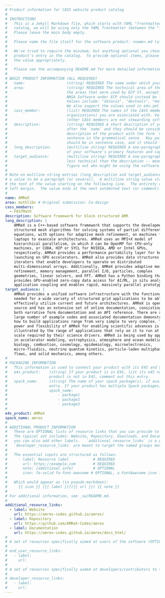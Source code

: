 ```yaml
---
# Product information for CASS website product catalog
#
# INSTRUCTIONS
#   This is a Jekyll Markdown file, which starts with YAML "frontmatter." For the product 
#   catalog, we will be using only the YAML frontmatter (between the "---" seperators).  
#   Please leave the main body empty.  
#
#   Please name the file itself for the software product: <name>.md (all lowercase)
#
#   We've tried to require the minimum, but anything optional you choose to add will enrich your
#   product's entry in the catalog.  To provide optional items, please uncomment the keys and complete
#   the value appropriately.
#
#   Please see the accompanying README.md for more detailed information and guidance.
#
# BASIC PRODUCT INFORMATION (ALL REQUIRED)
#   name:                   (string) REQUIRED The name under which your product should appear in the catalog
#   area:                   (string) REQUIRED The technical area of the product.  For now, we are using
#                           the areas that were used by ECP ST, except that anything that was categorized as
#                           NNSA Software under ECP should instead be listed under the appropriate "real" area:
#                           Values include: "dataviz", "devtools", "mathlibs", "pmr", "sweco".
#                           We also support the values used in e4s.yml files, though we prefer those above. 
#   cass_member:            (list) REQUIRED The names of the CASS member organizations (aka software stewardship
#                           organizations) you are associated with. Values include: "FASTMath", "PEOS", "RAPIDS", "S4PST", "STEP".
#                           (other CASS members are not stewarding software products, as far as we know: COLABS, CORSA, SWAS)
#   description:            (string) REQUIRED A short description of your software.  The `description` is always shown immediately 
#                           after the `name` and they should be considered together as, in effect constructing a sentence-length 
#                           description of the product with the form `name: desciption`.  However it does not need to be a complete 
#                           sentence in the grammatical sense.  Key points: The `description` should *not* repeat the `name`, it 
#                           should be in sentence case, and it should *not* end with a period.
#   long_description:       (multiline string) REQUIRED A one-paragraph description of your software. A brief, moderately technical description 
#                           of your software's primary features and capabilities.
#   target_audience:        (multiline string) REQUIRED A one-paragraph description of who should be interested in your software.  This should be
#                           less technical than the description -- meant to guide someone who's inexpert or just trying to 
#                           figure out who might be using the software.
#
# Note on multline string entries (long_description and target_audience): YAML supports a multiline string entry that allows 
# a value to be a paragraph (or several).  A multiline string value starts with a pipe ("|") following the colon of the key, with
# the text of the value starting on the following line.  The entirety of the value should be indented by 2-4 spaces from the
# left margin.  The value ends at the next outdented text (or comment).
#
name: AMReX
area: mathlibs # Original submission: Co-design
cass_members:
  - FASTMath
description: Software framework for block structured AMR
long_description: |
    AMReX is a C++-based software framework that supports the development of
    structured mesh algorithms for solving systems of partial differential
    equations, with options for adaptive mesh refinement, on machines from
    laptops to exascale architectures. AMReX uses an MPI+X model of
    hierarchical parallelism, in which X can be OpenMP for CPU-only
    machines, or CUDA, HIP or SYCL for NVIDIA, AMD or Intel GPUs,
    respectively. AMReX provides a performance portability layer for kernel
    launching on GPU accelerators. AMReX also provides data structures and
    iterators that enable developers to operate on distributed
    multi-dimensional arrays. Additionally, AMReX provides adaptive mesh
    refinement, memory management, parallel I/O, particles, complex
    geometries, linear solvers, and FFT. AMReX has a Python binding that
    provides GPU-enabled zero-copy data access for AI/ML, in situ analysis,
    application coupling and enables rapid, massively parallel prototyping.
target_audience: |
    AMReX provides a unified software infrastructure with the functionality
    needed for a wide variety of structured grid applications to be able to
    effectively utilize current and future architectures. AMReX is open
    source and has an extensive set of online documentation, consisting of
    both narrative form documentation and an API reference. There are also a
    large number of example codes and associated documentation demonstrating
    how to build applications range from very simple to very complex. The
    power and flexibility of AMReX for enabling scientific advances is best
    illustrated by the range of applications that rely on it to run at the
    scale required by their science drivers. AMReX is being used by applications
    in accelerator modeling, astrophysics, atmosphere and ocean modeling,
    biology, combustion, cosmology, epidemiology, microelectronics,
    micro-fluidics, neutrino quantum kinetics, particle-laden multiphase
    flows, and solid mechanics, among others.
#
# PACKAGING INFORMATION
#   This information is used to connect your product with its E4S and Spack packages, if available.
#   e4s_product:    (string) If your product is in E4S, list its e4S name here (may be different than `name`). If your
#                   product is not in E4S, comment out this entry.
#   spack_name:     (string) The name of your spack package(s), if available.  If you don't have a Spack package, comment out this
#                   entry. If your product has multiple Spack packages, list them using YAML list syntax:
#                   spack_name:
#                       - package1
#                       - package2
#                       - package3
#
e4s_product: AMReX
spack_name: amrex
#
# ADDITIONAL PRODUCT INFORMATION
#   These are OPTIONAL lists of resource links that you can provide to make your catalog entry more useful.
#   The typical set includes: Website, Repository, Downloads, and Documentation, but all of these are optional, and
#   you can also add other labels.   `additional_resource_links` is a general category; `end_user_resource_links` and
#   `developer_resource_links` are meant to target the named groups more specifically.  Use them as you like.
#
#   The essential inputs are structured as follows:
#     - label: Resource label           # REQUIRED
#       url: https://example.com        # REQUIRED
#       note: (additional info)         # OPTIONAL
#       icon: fa-solid fa-font-awesome # OPTIONAL, a FontAwesome icon identifier
#
#   Which would appear as (in pseudo-markdown):
#     {{ icon }} [{{ label }}]({{ url }}) {{ note }}
#
# For additional information, see _sw/README.md.
#
additional_resource_links:
  - label: Website
    url: https://amrex-codes.github.io/amrex/
  - label: Repository
    url: https://github.com/AMReX-Codes/amrex
  - label: Documentation
    url: https://amrex-codes.github.io/amrex/docs_html/
#
# A set of resources specifically aimed at users of the software (OPTIONAL)
#
# end_user_resource_links:
#   - label: 
#     url: 
#
# A set of resources specifically aimed at developers/contributors to the software (OPTIONAL)
#
# developer_resource_links:
#   - label: 
#     url: 
---
```


